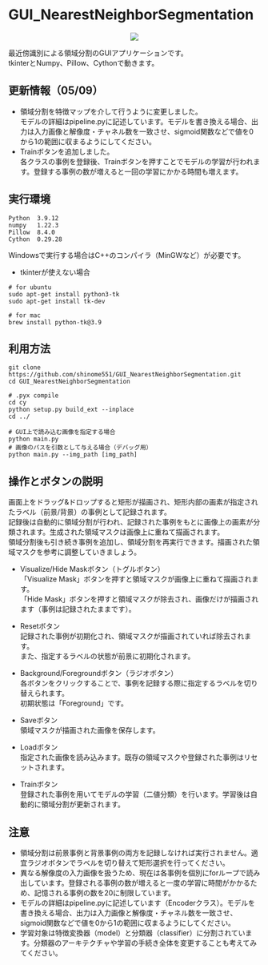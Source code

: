 # GUI_NearestNeighborSegmentation
<div align="center">
    <img src="https://raw.githubusercontent.com/wiki/shinome551/GUI_NearestNeighborSegmentation/images/usage.gif">
</div>

最近傍識別による領域分割のGUIアプリケーションです。  
tkinterとNumpy、Pillow、Cythonで動きます。

## 更新情報（05/09）
- 領域分割を特徴マップを介して行うように変更しました。  
モデルの詳細はpipeline.pyに記述しています。モデルを書き換える場合、出力は入力画像と解像度・チャネル数を一致させ、sigmoid関数などで値を0から1の範囲に収まるようにしてください。
- Trainボタンを追加しました。  
各クラスの事例を登録後、Trainボタンを押すことでモデルの学習が行われます。登録する事例の数が増えると一回の学習にかかる時間も増えます。

## 実行環境
```
Python  3.9.12
numpy   1.22.3
Pillow  8.4.0
Cython  0.29.28
```
Windowsで実行する場合はC++のコンパイラ（MinGWなど）が必要です。
- tkinterが使えない場合  
```
# for ubuntu
sudo apt-get install python3-tk
sudo apt-get install tk-dev
```
```
# for mac
brew install python-tk@3.9
```

## 利用方法
```
git clone https://github.com/shinome551/GUI_NearestNeighborSegmentation.git
cd GUI_NearestNeighborSegmentation
```
```
# .pyx compile
cd cy
python setup.py build_ext --inplace
cd ../
```
```
# GUI上で読み込む画像を指定する場合
python main.py
# 画像のパスを引数として与える場合（デバッグ用）
python main.py --img_path [img_path]
```

## 操作とボタンの説明
画面上をドラッグ&ドロップすると矩形が描画され、矩形内部の画素が指定されたラベル（前景/背景）の事例として記録されます。  
記録後は自動的に領域分割が行われ、記録された事例をもとに画像上の画素が分類されます。生成された領域マスクは画像上に重ねて描画されます。  
領域分割後も引き続き事例を追加し、領域分割を再実行できます。描画された領域マスクを参考に調整していきましょう。  

- Visualize/Hide Maskボタン（トグルボタン）  
「Visualize Mask」ボタンを押すと領域マスクが画像上に重ねて描画されます。  
「Hide Mask」ボタンを押すと領域マスクが除去され、画像だけが描画されます（事例は記録されたままです）。

- Resetボタン  
記録された事例が初期化され、領域マスクが描画されていれば除去されます。  
また、指定するラベルの状態が前景に初期化されます。

- Background/Foregroundボタン（ラジオボタン）  
各ボタンをクリックすることで、事例を記録する際に指定するラベルを切り替えられます。  
初期状態は「Foreground」です。

- Saveボタン  
領域マスクが描画された画像を保存します。

- Loadボタン  
指定された画像を読み込みます。既存の領域マスクや登録された事例はリセットされます。

- Trainボタン  
登録された事例を用いてモデルの学習（二値分類）を行います。学習後は自動的に領域分割が更新されます。

## 注意
- 領域分割は前景事例と背景事例の両方を記録しなければ実行されません。適宜ラジオボタンでラベルを切り替えて矩形選択を行ってください。  
- 異なる解像度の入力画像を扱うため、現在は各事例を個別にforループで読み出しています。登録される事例の数が増えると一度の学習に時間がかかるため、記憶される事例の数を20に制限しています。
- モデルの詳細はpipeline.pyに記述しています（Encoderクラス）。モデルを書き換える場合、出力は入力画像と解像度・チャネル数を一致させ、sigmoid関数などで値を0から1の範囲に収まるようにしてください。
- 学習対象は特徴変換器（model）と分類器（classifier）に分割されています。分類器のアーキテクチャや学習の手続き全体を変更することも考えてみてください。
